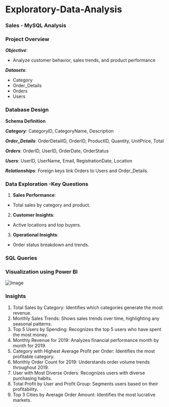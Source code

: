 # Exploratory-Data-Analysis

### Sales - MySQL Analysis

### Project Overview
***Objective***:
- Analyze customer behavior, sales trends, and product performance

***Datasets***:
- Category
- Order_Details
- Orders
- Users

### Database Design
**Schema Definition**

***Category***: CategoryID, CategoryName, Description

***Order_Details***: OrderDetailID, OrderID, ProductID, Quantity, UnitPrice, Total

***Orders***: OrderID, UserID, OrderDate, OrderStatus

***Users***: UserID, UserName, Email, RegistrationDate, Location

***Relationships***: Foreign keys link Orders to Users and Order_Details.

### Data Exploration -Key Questions
1. **Sales Performance**:
- Total sales by category and product.
2. **Customer Insights**:
- Active locations and top buyers.
3. **Operational Insights**:
- Order status breakdown and trends.

### SQL Queries



### Visualization using Power BI
![Image](https://github.com/user-attachments/assets/c486100c-0a55-4b46-a7fb-fc9a1feb46b4)

### Insights
1. Total Sales by Category: Identifies which categories generate the most revenue.
2. Monthly Sales Trends: Shows sales trends over time, highlighting any seasonal patterns.
3. Top 5 Users by Spending: Recognizes the top 5 users who have spent the most money.
4. Monthly Revenue for 2019: Analyzes financial performance month by month for 2019.
5. Category with Highest Average Profit per Order: Identifies the most profitable category.
6. Monthly Order Count for 2019: Understands order volume trends throughout 2019.
7. User with Most Diverse Orders: Recognizes users with diverse purchasing habits.
8. Total Profit by User and Profit Group: Segments users based on their profitability.
9. Top 3 Cities by Average Order Amount: Identifies the most lucrative markets.
